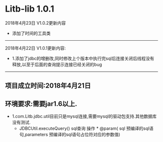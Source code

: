 # Litb-lib 1.0.1
2018年4月23日	V1.0.2更新内容  
* 添加了时间的工具类
-------------------------------
2018年4月22日		V1.0.1更新内容:  
* 1.添加了jdbc的增删改,同时修改上个版本中执行完sql后连接关闭后线程没有释放,以至于后面的查询提示连接已经关闭的bug
-------------------------------
项目成立时间:2018年4月21日      
-------------------------------
环境要求:需要jar1.6以上.
-------------------------------
* 1.com.Litb.jdbc.util目前只是mysql连接,需要mysql的驱动包支持.其他数据库没有测试.
	* JDBCUtil.executeQuery()   sql查询 操作   * @param( sql	预编译的sql语句,parameters	预编译的sql语句占位符对应的参数值)

